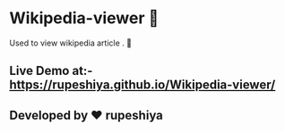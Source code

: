 # Wikipedia-viewer :book:
Used to view wikipedia article . :memo:

## Live Demo at:-  https://rupeshiya.github.io/Wikipedia-viewer/

## Developed by :heart: rupeshiya

